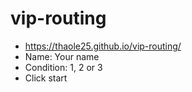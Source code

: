 # vip-routing

- https://thaole25.github.io/vip-routing/
- Name: Your name
- Condition: 1, 2 or 3
- Click start

